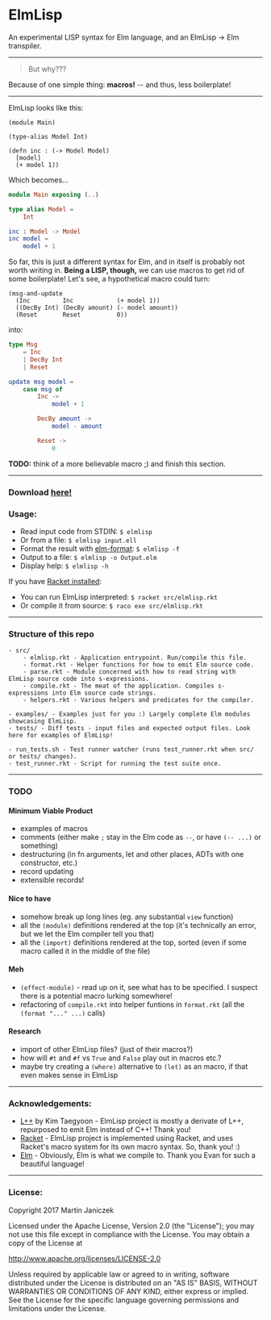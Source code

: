 # ElmLisp
An experimental LISP syntax for Elm language, and an ElmLisp → Elm transpiler. 

----

> But why???

Because of one simple thing: **macros!** -- and thus, less boilerplate!

----

ElmLisp looks like this:

```racket
(module Main)

(type-alias Model Int)

(defn inc : (-> Model Model)
  [model]
  (+ model 1))
```

Which becomes...

```elm
module Main exposing (..)

type alias Model =
    Int

inc : Model -> Model
inc model =
    model + 1
```

So far, this is just a different syntax for Elm, and in itself is probably not worth writing in. **Being a LISP, though,** we can use macros to get rid of some boilerplate! Let's see, a hypothetical macro could turn:

```racket
(msg-and-update
  (Inc         Inc            (+ model 1))
  ((DecBy Int) (DecBy amount) (- model amount))
  (Reset       Reset          0))
```

into:

```elm
type Msg
    = Inc
    | DecBy Int
    | Reset

update msg model =
    case msg of
        Inc ->
            model + 1

        DecBy amount ->
            model - amount

        Reset ->
            0
```

**TODO:** think of a more believable macro ;) and finish this section.

----

### Download [here!](https://github.com/Janiczek/elmlisp/releases)

### Usage:

- Read input code from STDIN: `$ elmlisp`
- Or from a file: `$ elmlisp input.ell`
- Format the result with [elm-format](https://github.com/avh4/elm-format): `$ elmlisp -f`
- Output to a file: `$ elmlisp -o Output.elm`
- Display help: `$ elmlisp -h`

If you have [Racket installed](https://download.racket-lang.org/):

- You can run ElmLisp interpreted: `$ racket src/elmlisp.rkt`
- Or compile it from source: `$ raco exe src/elmlisp.rkt`

----

### Structure of this repo

```
- src/
    - elmlisp.rkt - Application entrypoint. Run/compile this file.
    - format.rkt - Helper functions for how to emit Elm source code.
    - parse.rkt - Module concerned with how to read string with ElmLisp source code into s-expressions.
    - compile.rkt - The meat of the application. Compiles s-expressions into Elm source code strings.
    - helpers.rkt - Various helpers and predicates for the compiler.

- examples/ - Examples just for you :) Largely complete Elm modules showcasing ElmLisp.
- tests/ - Diff tests - input files and expected output files. Look here for examples of ElmLisp!

- run_tests.sh - Test runner watcher (runs test_runner.rkt when src/ or tests/ changes).
- test_runner.rkt - Script for running the test suite once.
```

----

### TODO

#### Minimum Viable Product

- examples of macros
- comments (either make `;` stay in the Elm code as `--`, or have `(-- ...)` or something)
- destructuring (in fn arguments, let and other places, ADTs with one constructor, etc.)
- record updating
- extensible records!

#### Nice to have
- somehow break up long lines (eg. any substantial `view` function)
- all the `(module)` definitions rendered at the top (it's technically an error, but we let the Elm compiler tell you that)
- all the `(import)` definitions rendered at the top, sorted (even if some macro called it in the middle of the file)

#### Meh
- `(effect-module)` - read up on it, see what has to be specified. I suspect there is a potential macro lurking somewhere!
- refactoring of `compile.rkt` into helper funtions in `format.rkt` (all the `(format "..." ...)` calls)

#### Research
- import of other ElmLisp files? (just of their macros?)
- how will `#t` and `#f` vs `True` and `False` play out in macros etc.?
- maybe try creating a `(where)` alternative to `(let)` as an macro, if that even makes sense in ElmLisp

----

### Acknowledgements:

- [L++](https://bitbucket.org/ktg/l) by Kim Taegyoon - ElmLisp project is mostly a derivate of L++, repurposed to emit Elm instead of C++! Thank you!
- [Racket](https://racket-lang.org/) - ElmLisp project is implemented using Racket, and uses Racket's macro system for its own macro syntax. So, thank you! :)
- [Elm](http://elm-lang.org/) - Obviously, Elm is what we compile to. Thank you Evan for such a beautiful language!

----

### License:

Copyright 2017 Martin Janiczek

Licensed under the Apache License, Version 2.0 (the "License"); you may not use this file except in compliance with the License. You may obtain a copy of the License at

http://www.apache.org/licenses/LICENSE-2.0

Unless required by applicable law or agreed to in writing, software distributed under the License is distributed on an "AS IS" BASIS, WITHOUT WARRANTIES OR CONDITIONS OF ANY KIND, either express or implied. See the License for the specific language governing permissions and limitations under the License.
